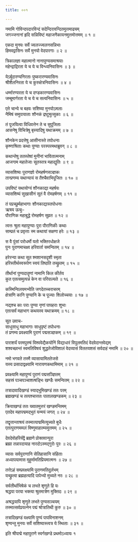 ```yaml
---
title: ००१

---
```

नमामि गोविन्दपदारविन्दं सदेन्दिरावन्दितमुत्तमाढ्यम्  
जगज्जनानां हृदि सन्निविष्टं महाजनैकायनमुत्तमोत्तमम् ॥ १ ॥


एकदा मुनयः सर्वे ज्वलज्ज्वलनसन्निभाः  
हिमवद्वासिनः सर्वे मुनयो वेदपारगाः ॥ २ ॥


त्रिकालज्ञा महात्मानो नानापुण्यसमाश्रयाः  
महेन्द्राद्रिरता ये च ये च विन्ध्यनिवासिनः ॥ ३ ॥


येऽर्बुदारण्यनिरताः पुष्करारण्यवासिनः  
श्रीशैलनिरता ये च कुरुक्षेत्रनिवासिनः ॥ ४ ॥


धर्म्मारण्यरता ये च दण्डकारण्यवासिनः  
जम्बूमार्गरता ये च ये च सत्यनिवासिनः ॥ ५ ॥


एते चान्ये च बहवः सशिष्या मुनयोऽमलाः  
नैमिषं समुपायाताः शौनकं द्रष्टुमुत्सुकाः ॥ ६ ॥


तं पूजयित्वा विधिवत्तेन ते च सुपूजिताः  
आसनेषु विचित्रेषु बृस्यादिषु यथाक्रमम् ॥ ७ ॥


शौनकेन प्रदत्तेषु आसीनास्ते तपोधनाः  
कृष्णाश्रिताः कथाः पुण्याः परस्परमथाब्रुवन् ॥ ८ ॥


कथान्तेषु ततस्तेषां मुनीनां भावितात्मनाम्  
आजगाम महातेजाः सूतस्तत्र महाद्युतिः ॥ ९ ॥


व्यासशिष्यः पुराणज्ञो रोमहर्षणसञ्ज्ञकः  
तान्प्रणम्य यथान्यायं स तैश्चैवाभिपूजितः ॥ १० ॥


उपविष्टं यथायोग्यं शौनकाद्या महर्षयः  
व्यासशिष्यं सुखासीनं सूतं वै रोमहर्षणम् ॥ ११ ॥


तं पप्रच्छुर्महाभागाः शौनकाद्यास्तपोधनाः  
ऋषय ऊचुः-  
पौराणिक महाबुद्धे रोमहर्षण सुव्रत ॥ १२ ॥


त्वत्तः श्रुता महापुण्याः पुरा पौराणिकीः कथाः  
साम्प्रतं च प्रवृत्ताः स्म कथायां सक्षणा हरेः ॥ १३ ॥


स वै पुंसां परोधर्मो यतो भक्तिरधोक्षजे  
पुनः पुराणमाचक्ष्व हरिवार्ता समन्वितम् ॥ १४ ॥


हरेरन्या कथा सूत श्मशानसदृशी स्मृता  
हरिस्तीर्थस्वरूपेण स्वयं तिष्ठति तच्छ्रुतम् ॥ १५ ॥


तीर्थानां पुण्यदातॄणां नामानि किल कीर्तय  
कुत एतत्समुत्पन्नं केन वा परिपाल्यते ॥ १६ ॥


कस्मिन्विलयमभ्येति जगदेतच्चराचरम्  
क्षेत्राणि कानि पुण्यानि के च पूज्याः शिलोच्चयाः ॥ १७ ॥


नद्यश्च काः पराः पुण्या नृणां पापहराः शुभाः  
एतत्सर्वं महाभाग कथयस्व यथाक्रमम् ॥ १८ ॥


सूत उवाच-  
साधुसाधु महाभागाः साधुपृष्टं तपोधनाः  
तं प्रणम्य प्रवक्ष्यामि पुराणं पद्मसञ्ज्ञकम् ॥ १९ ॥


पाराशर्यं परमपुरुषं विश्ववेद्यैकयोनिं विद्याधारं विपुलमतिदं वेदवेदान्तवेद्यम्  
शश्वच्छान्तं स्वमतिविषयं शुद्धतेजोविशालं वेदव्यासं विततयशसं सर्वदाहं नमामि ॥ २० ॥


नमो भगवते तस्मै व्यासायामिततेजसे  
यस्य प्रसादाद्वक्ष्यामि नारायणकथामिमाम् ॥ २१ ॥


प्रवक्ष्यामि महापुण्यं पुराणं पद्मसञ्ज्ञितम्  
सहस्रं पञ्चपञ्चाशत्षड्भिः खण्डैः समन्वितम् ॥ २२ ॥


तत्रादावादिखण्डं स्याद्भूमिखण्डं ततः परम्  
ब्रह्मखण्डं च तत्पश्चात्ततः पातालखण्डकम् ॥ २३ ॥


क्रियाखण्डं ततः ख्यातमुत्तरं खण्डमन्तिमम्  
एतदेव महापद्ममद्भुतं यन्मयं जगत् ॥ २४ ॥


तद्वृत्तान्ताश्रयं तस्मात्पाद्ममित्युच्यते बुधैः  
एतत्पुराणममलं विष्णुमाहात्म्यमुत्तमम् ॥ २५ ॥


देवदेवोहरिर्यद्वै ब्रह्मणे प्रोक्तवान्पुरा  
ब्रह्मा तन्नारदायाह नारदोऽस्मद्गुरोः पुरः ॥ २६ ॥


व्यासः सर्वपुराणानि सेतिहासानि संहिताः  
अध्यापयामास मुहुर्मामतिप्रियमात्मनः ॥ २७ ॥


तत्तेऽहं सम्प्रवक्ष्यामि पुराणमतिदुर्लभम्  
यच्छ्रुत्वा ब्रह्महत्यादि पापेभ्यो मुच्यते नरः ॥ २८ ॥


सर्वतीर्थाभिषेकं च लभते शृणुते हि यः  
श्रद्धया परया भक्त्या श्रुतमात्रेण मुक्तिदः ॥ २९ ॥


अश्रद्धयापि शृणुते लभते पुण्यसञ्चयम्  
तस्मात्सर्वप्रयत्नेन पद्मं श्रोत्रातिथी कुरु ॥ ३० ॥


तत्रादिखण्डं वक्ष्यामि पुण्यं पापविनाशनम्  
शृण्वन्तु मुनयः सर्वे सशिष्यास्त्वत्र ये स्थिताः ॥ ३१ ॥


इति श्रीपाद्मे महापुराणे स्वर्गखण्डे प्रथमोऽध्यायः १